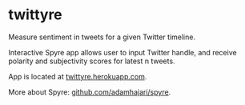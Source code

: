# twittyre

Measure sentiment in tweets for a given Twitter timeline.

Interactive Spyre app allows user to input Twitter handle, and receive polarity and subjectivity scores for latest n tweets.

App is located at <a href = "http://twittyre.herokuapp.com" target='_blank'>twittyre.herokuapp.com</a>.

More about Spyre: <a href = 'https://github.com/adamhajari/spyre' target='_blank'>github.com/adamhajari/spyre</a>.